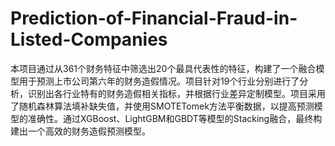 # Prediction-of-Financial-Fraud-in-Listed-Companies

本项目通过从361个财务特征中筛选出20个最具代表性的特征，构建了一个融合模型用于预测上市公司第六年的财务造假情况。项目针对19个行业分别进行了分析，识别出各行业特有的财务造假相关指标，并根据行业差异定制模型。项目采用了随机森林算法填补缺失值，并使用SMOTETomek方法平衡数据，以提高预测模型的准确性。通过XGBoost、LightGBM和GBDT等模型的Stacking融合，最终构建出一个高效的财务造假预测模型。
